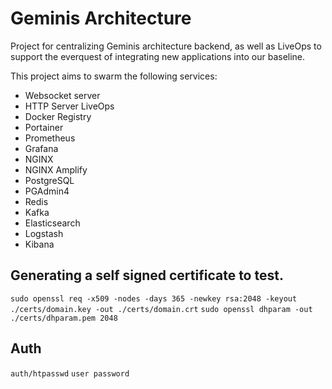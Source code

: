 # Geminis Architecture

Project for centralizing Geminis architecture backend, as well as LiveOps to support the everquest of integrating new applications into our baseline.

This project aims to swarm the following services:

* Websocket server
* HTTP Server LiveOps
* Docker Registry
* Portainer
* Prometheus
* Grafana
* NGINX
* NGINX Amplify
* PostgreSQL
* PGAdmin4
* Redis
* Kafka
* Elasticsearch
* Logstash
* Kibana

## Generating a self signed certificate to test.
`sudo openssl req -x509 -nodes -days 365 -newkey rsa:2048 -keyout ./certs/domain.key -out ./certs/domain.crt`
`sudo openssl dhparam -out ./certs/dhparam.pem 2048`

## Auth
`auth/htpasswd`
`user password`
